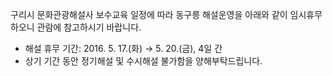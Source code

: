구리시 문화관광해설사 보수교육 일정에 따라 동구릉 해설운영을 아래와 같이 임시휴무하오니 관람에 참고하시기 바랍니다. 
- 해설 휴무 기간: 2016. 5. 17.(화) → 5. 20.(금), 4일 간
- 상기 기간 동안 정기해설 및 수시해설 불가함을 양해부탁드립니다.